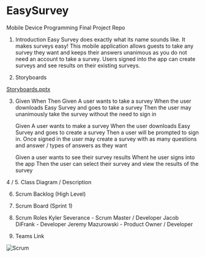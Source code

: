 # EasySurvey
Mobile Device Programming Final Project Repo

1. Introduction
    Easy Survey does exactly what its name sounds like. It makes surveys easy! This mobile application allows guests to take any survey they want and keeps their answers unanimous as you do not need an account to take a survey. Users signed into the app can create surveys and see results on their existing surveys. 
    
2. Storyboards


[Storyboards.pptx](https://github.com/JMaz-15/EasySurvey/files/7967340/Storyboards.pptx)


3. Given When Then
      Given A user wants to take a survey
      When the user downloads Easy Survey and goes to take a survey
      Then the user may unanimously take the survey without the need to sign in 
      
      Given A user wants to make a survey
      When the user downloads Easy Survey and goes to create a survey
      Then a user will be prompted to sign in. Once signed in the user may create a survey with as many questions and answer / types of answers as they want
      
      Given a user wants to see their survey results
      Whent he user signs into the app
      Then the user can select their survey and view the results of the survey
      
4 / 5. Class Diagram / Description


6. Scrum Backlog (High Level)


7. Scrum Board (Sprint 1)


8. Scrum Roles
Kyler Severance - Scrum Master / Developer
Jacob DiFrank - Developer
Jeremy Mazurowski - Product Owner / Developer

9. Teams Link

![Scrum](https://user-images.githubusercontent.com/65188299/151725463-68243777-6da7-4707-92a6-03e84fc6b795.PNG)

